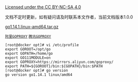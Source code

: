 [Licensed under the CC BY-NC-SA 4.0](https://creativecommons.org/licenses/by-nc-sa/4.0/deed.zh)

文档不定时更新，如有疑问请及时联系本文作者，当前文档版本1.0.0

[go1.14.1.linux-amd64.tar.gz](https://mirrors.ustc.edu.cn/golang/)

[`阿里GOPROXY`](https://developer.aliyun.com/mirror/goproxy) [`腾讯GOPROXY`](https://mirrors.cloud.tencent.com/help/go.html)

~~~
[root@docker opt]# vi /etc/profile
export GOROOT=/opt/go
export GOPATH=/home/go
export GO111MODULE=on
export GOPROXY=https://mirrors.aliyun.com/goproxy/
export PATH=${GOROOT}/bin:${GOPATH}/bin:$PATH
[root@docker opt]# go version
go version go1.14.1 linux/amd64
~~~